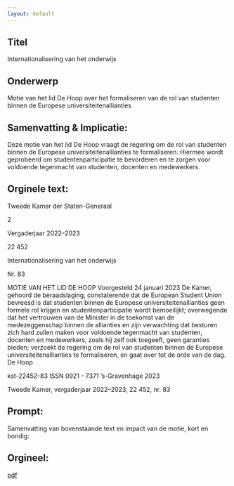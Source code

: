 ```yaml
---
layout: default
---
```

## Titel
Internationalisering van het onderwijs
## Onderwerp
Motie van het lid De Hoop over het formaliseren van de rol van studenten binnen de Europese universiteitenallianties 
## Samenvatting & Implicatie:

Deze motie van het lid De Hoop vraagt de regering om de rol van studenten binnen de Europese universiteitenallianties te formaliseren. Hiermee wordt geprobeerd om studentenparticipatie te bevorderen en te zorgen voor voldoende tegenmacht van studenten, docenten en medewerkers.
## Orginele text:


Tweede Kamer der Staten-Generaal

2

Vergaderjaar 2022–2023

22 452

Internationalisering van het onderwijs

Nr. 83

MOTIE VAN HET LID DE HOOP
Voorgesteld 24 januari 2023
De Kamer,
gehoord de beraadslaging,
constaterende dat de European Student Union bevreesd is dat studenten
binnen de Europese universiteitenallianties geen formele rol krijgen en
studentenparticipatie wordt bemoeilijkt;
overwegende dat het vertrouwen van de Minister in de toekomst van de
medezeggenschap binnen de allianties en zijn verwachting dat besturen
zich hard zullen maken voor voldoende tegenmacht van studenten,
docenten en medewerkers, zoals hij zelf ook toegeeft, geen garanties
bieden;
verzoekt de regering om de rol van studenten binnen de Europese
universiteitenallianties te formaliseren,
en gaat over tot de orde van de dag.
De Hoop

kst-22452-83
ISSN 0921 - 7371
’s-Gravenhage 2023

Tweede Kamer, vergaderjaar 2022–2023, 22 452, nr. 83


## Prompt:
Samenvatting van bovenstaande text en impact van de motie, kort en bondig:

## Orgineel:
[pdf](https://gegevensmagazijn.tweedekamer.nl/OData/v4/2.0/Document(b653fb1e-0793-472d-b71b-28c4b377b4f3)/resource)
